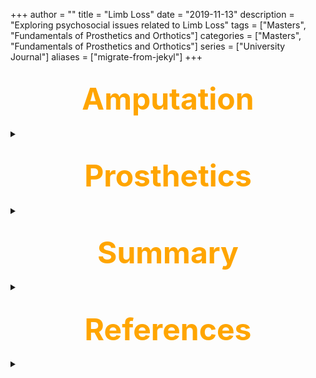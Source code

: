+++
author = ""
title = "Limb Loss"
date = "2019-11-13"
description = "Exploring psychosocial issues related to Limb Loss"
tags = ["Masters", "Fundamentals of Prosthetics and Orthotics"]
categories = ["Masters", "Fundamentals of Prosthetics and Orthotics"]
series = ["University Journal"]
aliases = ["migrate-from-jekyl"]
+++

<font size="+7" color="orange"><center> Amputation</center></font>  
---

<details>
  <summary></summary>

### <mark>Factors Following Limb Loss</mark>

- Physical and functional factors (adapting to enabling technology)
- Changes to appearance and body image
- Coping and adjustment 
- Changes to social situation and roles
- Changes to identity and roles 
- Impact on quality of life 
- Environmental factors and enabling technologies 
- Impact on psychological well-being (depression, anxiety, social discomfort, etc.). 

<br>

### <mark>Thinking Holistically</mark>

- Amputation has been described as a ‘complex interaction of physical, social-demographic and psychological factors’ (Gallagher,  2004) 

    - Complex and unique experience leading to diversity in adjustment (Gallagher, 2004) 
    - To deny psychosocial perspective is denying the individual response 
    - Physical factors have been shown not to always predict psychosocial responses, such as depression, anxiety, activity restriction and social function (Rybarczyk et al 2004; 2009)
    - Holistic approach required to recognise all factors that may influence rehabilitation and associated with ‘enhancing an outcome’ (Desmond & MacLauchlan , 2002) 


---

<br><br>

</details>

<font size="+7" color="orange"><center> Prosthetics</center></font>  
---

<details>
  <summary></summary>

### <mark>Advancement of Prosthetic Technology</mark>

- Scope and possibilities of prosthetics have expanded 
- Improvements in quality and sophistication of prosthetics 
- ‘To capitalise on the current rate of advancement in the development of prostheses and to gain a greater understanding, it is important to attend not only to the physical and technological factors which play a fundamental role, but also the social and psychosocial issues facing people who will ultimately be using the prescribed technology’ (Gallagher, 2004, page 828)

<br><br>

### <mark>The Biopsychosocial Model</mark>

- The Biopsychosocial model was developed by Engel (1980) to illustrate the interactions between biological, psychological and social factors 

- Argues no one factor is sufficient in understanding the complexity of health and illness 

- Focuses on the individual within the complex healthcare system 

- The Biopsychosocial Approach has been linked to the concept of  'Person Centred Care’, which has many different definitions (Olsson, 2012). 

{{<figure src="/Limb_Loss/model.jpg" position="center" style="border-radius: 8px;" caption="Biopsychosocial Model" captionPosition="center" captionStyle="color: white;" >}}

<br>

| Biological                                     | Psychological                                    | Sociological                              |
|------------------------------------------------|--------------------------------------------------|-------------------------------------------|
| Level and cause of limb loss                   | Coping strategies                                | Living situation                          |
| Presence of co-morbidities                     | Adjustment                                       | Social support                            |
| Pain: phantom limb /residual limb              | Affective distress (i.e. depression and anxiety) | Cultural factors                          |
| General health                                 | Appearance and body-image                        | Environment factors (enabling technology) |
| Function outcomes of prosthetic rehabilitation | Self-identity and construction of new self       | Social roles                              |
|                                                | Expectations and motivation                      | Social economic factors                   |
|                                                | Cognitive ability                                |                                           |

<br><br>

### <mark>Varying outcomes in adjustment following an amputation</mark>

- Physical issues not always impacting on psychosocial responses (Rybarczyk et al 2004; 2009) 

- Growing body of work exploring factors following an amputation  
    - Quantitative studies have identified many different factors linking to specific measures impacting on adjustment (e.g. Coffey et al 2009, Desmond & Gallagher, 2007; Atherton & Robertson)
    - Qualitative studies looking at the individual experience and perception of factors impacting on their adjustment (e.g. Murray 2004, Hamill et al 2010; Oaksford et al 2005)

<br>

### <mark>The experience of amputation and prosthesis use for adults </mark>

- Murray & Forshaw (2013) carried out a metasynthesis of qualitative research on the experience of amputation and prosthesis use for adults 

- Aim to make recommendations based on the findings for clinical practice 

<br>

##### <mark>Methods</mark>

- Research years varied within databases
- Databases: Cinahl, Medline, Web of Science 
- English and peer reviewed 
- Critiqued the papers using the CASP
- Included 13 studies in the results from 2001 to 2012 (total n = 216, with study samples ranging from 5 to 42) 
- Mix of places such as Europe, Australia, Brazil, Taiwan and USA

<br>

##### <mark>Findings</mark>

1. Becoming an amputee and facing prosthesis use
2. Adjustment to and coping with amputation and prosthesis use 
3. The role of valued relationships in recovery
4. Amputation and prosthesis use in social interaction 
5. Prosthetically enabled identities 

---

<br><br>

<font size="+4" color="orange"><center>1. Becoming an amputee and facing prosthesis use</center></font>  
---

<details>
  <summary></summary>

- Variety of responses to limb loss – continuum of different emotions
    - “ I felt very angry… I stopped making love to my wife… I became isolated from my colleagues and friends”

<br>

- Feelings of shock, anger, overwhelmed, vulnerable and afraid
    - Impact of the reality and permanence of limb loss 

<br>

- Perception that family and friends could not understand 

- Loss of independence and control: giving up previous roles & occupations 

- Negative feelings coupled with a desire to build self-confidence and cope 

<br>

### <mark>Beliefs about the amputation: reactions and cause</mark>

Wide variations of reactions to limb loss (Desmond & MacLauchlan, 2006; Rybarzyck et al 2004; Murray & Forshaw, 2013;Unwin et al, 2009)

- Loss, grief and devastation 
- Guilt 
- Ambivalence 
- Relief (Finding positive meaning)
- Hope 
- Shock and disappointment with prosthesis 

Pre-amputation decision making shown to be important  (e.g. Hamill et al, 2010)

- Involved in decision making (such as timing of when it will happen, type of amputation length of residual limb) 
- Appeared to help with perceptions of control and carrying out a ‘cost-benefit analysis’ 

Issues to think about

- Will depend on the reasons for the amputation and not always possible 
- Limited options may be available 
- May empower some patients, but others will prefer not to be involved (i.e. different coping styles) 

---

<br><br>

</details>

<font size="+4" color="orange"><center>2. Adjustment to and coping with amputation and prosthesis use</center></font>  
---

<details>
  <summary></summary>

- Adjustment often seen as similar to ‘bereavement’ 

- Need to accept the situation 

- Social considerations and perceptions were instrumental in coping and adjustment 

- Use of ‘social comparison’ 

- Participants recognised their own part in the adjustment process 

- “Disability is what you make of it… you’ve just to make the best of what you can” 

- Linked closely to the importance of developing a sense of optimism 

<br>

### <mark>Knowledge and Social comparison</mark>

Education of all aspects of new life 

- Term psychoeducation (Murray 2004)
- Talking to established amputees 
- Valuable source of information 
- Provide positive modelling /social comparison 

<br>

Social Comparison: the process of comparing ourselves with others

- Other people’s actions, behaviour and opinions are used as a yardstick against which to compare our own standing to see if we are more extreme, better, or worse

<br>

Basic Terms:
    
- Direction:
    - upward = better off
    - downward = worse off 
    - lateral = the same as

<br>

- Target: 
    - person, can be an upward, downward or lateral target

<br>

- Dimension:
    - coping 
    - disease severity
    - marital harmony
    - career success, etc. (Gibbons, 1999)

<br><br>

### <mark>Patient Expectations</mark>

Five key areas issues relating to expectations of prosthetics rehabilitation  (Ostler et al 2014)

- Uncertainty
- Expectations relating to the rehabilitation service
- Personal challenges 
- The prosthesis 
- Returning to normality 

<br>

### <mark>Coping, Adjustment and Acceptance</mark>

- Optimism
    - ‘There’s no point in feeling sorry for yourself, what's the point in that , you’ve got to look on the brightside, I've still got a lot to look forward to’

<br>

- Perceived control over disability
	- ‘You cannot let it destroy you, you have got to get the upper hand and just deal with it, conquer it, and that is what I have done, I'm a survivor’

<br>

- Positive benefits  and strengthened from amputation
	- ‘Sometimes I wish I could do things more quickly, but I've learned to be more patient, because I've had to 	basically’                                       (Oaksford et al. 2005)

---

<br><br>

</details>

<font size="+4" color="orange"><center>3. The role of valued relationships in recovery</center></font>  
---

<details>
  <summary></summary>

- Role of social relationships was ‘pivotal’ in the process of adjustment 
    - Recognised impact on families 
    - Importance of different dimensions of perceived social support (i.e. tangible, emotional, informative and esteem) and social networks 

<br>


- Perceived acceptance by others appeared to impact on sense of ‘self-worth and sense of normalcy’ 

- Perception of a lack of supportive relationship was linked to feelings of isolation and being uncared for  

<br>

### <mark>Social Support</mark>

- Education of all aspects of new life 
    - Social support, acceptance and positive attitudes from family and friends (e.g. Gallagher & McLaughlan, 2001; Ostler et al, 2014; Marzen-Groller, 2005; Murray 2004)  

<br>

- Social Support
    - Importance of the perception of the social support 
    - Different types of social support (different aspects can be important at different times)
    - Maximise social support relationships and networks  

---

<br><br>

</details>

<font size="+4" color="orange"><center>4. Amputation and prosthesis use in social interaction</center></font>  
---

<details>
  <summary></summary>

- Social reactions were often experience in a negative way 
    - perceptions of other people’s discomfort or other people avoiding contact 
    - Strangers often starred or asked intimate questions 

<br>

- Covering up their limb loss was often an important function of wearing a prosthesis 
    - Wearing a prosthesis often instilled a sense of normalcy 
    - Tensions related to hiding limb loss 

<br>

### <mark>Perceptions of social discomfort and social stigma</mark>

- Being grouped as disabled and stigmatised by other, non disabled individuals has a negative effect on adjustment (Hamil et al. 2010)
    - Conscious Process
    - Unconscious process

<br>

- Dealing with new labels (unconscious bias?)
    - Amputee!
    - Diabetic Amputee! 

<br>

- Feelings of shame and embarrassment about perceived ‘abnormality’ can lead to internalisation of aspect of social stigma 
    - Degree of social stigma related to clinical levels of depression 
    - Linked to perceptions of body-image and comfort  
    - TAPES psychosocial adjustment and self-consciousness and appearance scales (Atherton & Robertson, 2006)  

---

<br><br>

</details>

<font size="+4" color="orange"><center>5. Prosthetically enabled identities</center></font>  
---

<details>
  <summary></summary>

- Prosthetic use was often linked to the label of ‘disabled’, but participants expressed the importance of being seen as an individual first

<br>

- Prosthesis use was often linked to regaining a valued identity 
    - Important of freedom, autonomy and mobility 

<br>

- Prosthesis use led to adjustment to changes in self-identity (including self-image 

<br>

### <mark>Self-identity and self-image</mark>

- Self identity changes; the re-negotiation process of the new identity (Senra et al. 2011)

<br>

- Transformation of the body image and embodiment of the prosthesis (Murray & Fox 2002) 
    - Body-image as a system of perceptions, attitudes and beliefs about our own body 
    - Important part of our self-identity 
    - Body-image may be divided into with and without prosthesis (Mills 2003)

<br>

### <mark>Adjustment following an amputation</mark>

Adjustment to amputation has therefore been described as a complex web of multiple factors 

Adjustment as a final phase in the process of coping and adaptation!

Adjustment can be:
- Regain status quo? 
- Accommodation?
- Shift in perception?
- A cognitive change in the way we view ourselves and the world (Sprangers and Schwartz, 1999) – links to ‘new normal’ in amputation/limb loss research 

<br>

It can often be measured in terms of:
- Absence of clinical level of depression, anxiety, etc.. 
- Quality of Life (QoL) – how to define?
- Achieve new goals 
- Satisfaction with life
- Finding meaning in life
- Physical health/functioning
- Activities of daily living

<br>

##### <mark>Stages of Adjustment</mark>

1. Uncertainty
2. Disruption
3. Striving for recovery
4. Restoration of well-being

<br>

##### <mark>Issues to think about</mark>
1. Not all people go through stages smoothly and reach final stage
2. Not all stages are experienced in the same order 
3. People can move back and forth between stages 
4. These models have been criticised for categorising patients and creating adjustment expectations (Morrison & Bennett, 2009)

<br>

Instead of stages, these models have been developed: 
- Control-Process Theory (Carver & Scheier, 1990)
- Cognitive Adaptation Theory (Taylor, 1983)

<br><br>

### **<mark>Control-Process Theory</mark>**

(Carver & Scheier, 1990)

This model is based on the premise that we ‘change’ our goals in order to take control 

When goal attainment is threatened: It is suggested that:
- We change or reduce our goals OR
- Change expected rate of acceleration or pathway towards them

<br>

### **<mark>Cognitive Adaptation Theory</mark>**

1. Search for a meaning of the experience
2. Attempting to gain a sense of control or mastery over the experience
3. Making efforts to restore self-esteem (self-enhancement) 

---

<br><br>

</details>

</details>

<font size="+7" color="orange"><center>Summary</center></font>  
---

<details>
  <summary></summary>

- Acknowledging the “complex interaction of physical, social-demographic and psychological factors people are confronted with following an amputation” (Gallagher, 2004) 
    - Importance of an holistic framework to understand all aspects of limb loss from the patient’s perspective 
    - Illustrates the importance of interdisciplinary work and education 

<br>

- Growing body of research exploring varying psychosocial responses to amputation 
    - Demonstrates the important role that Occupational Therapy throughout the process of adjustment and rehabilitation

---

<br><br>

</details>

<font size="+7" color="orange"><center>References</center></font>  
---

<details>
  <summary></summary>

- Atherton R. & Robertson N. (2006). Psychological adjustment to lower limb amputation amongst prosthesis users. Disabilitaty and Rehabilitation, 28, (19): 1201-9, 

- Callaghan B, Condie E & Johnston M. (2008). Using the common sense self-regulation model to determine psychological predictors of prostetic use and activity limitations in lower limb loss.  Prostetics and Orthotics, 32 (3): 324-336

- Desmond D.M. (2007) Coping, affective distress and psychosocial adjustment among people with traumatic upper limb amputations, Journal Psychosomatic Research, 62, 15-21. 

- Desmond D & MacLachlan M (2002). Psychological issues in prosthetic and orthotic practice: A 25 year review of psychology in Prosthetics and Orthotics International, 26, 182-188 

- Engel (1980). The clinical application of the biopsychosocial model.  American Journal of Psychiatry, 137, 535-544. 

- Gallagher, P., & MacLachlan, M. (2000). Development and Psychometric evaluation of the Trinity Amputation and Prosthesis Experience Scales (TAPES). Rehabilitation Psychology, 45, 130-154.

- Gallagher, P., Franchignoni, F., Giordano, A., & MacLachlan, M. (2010). Trinity Amputation and Prosthesis Experience Scales: A psychometric assessment using Classical Test Theory and Rasch Analysis (TAPES). American Journal of Physical Medicine and Rehabilitation, 89(6): 487-496.

- Gallagher P. (2004). Introduction to the special issue on psychosocial perspectives on amputation and prosthetic. Disability and Rehabilitation, 26, 827-830. 

- Hamil R., Carson s., & Dorahy M. (2010). Experiences of psychosocial adjustment within 18 months of amputation: an interpretative phenomenological analysis. Disability and Rehabilitation, 32 (9), 729-740.

- Marzen-Groller K. & Bartman K (2005). Building a successful support group for post-amputation patients. Journal of Vascular Nursing. 23 (2) 45-45. 

- Murray C. (2004). An interpretative phenomenological analysis of the embodiment of artificial limbs. Disability and Rehabilitation, 16, 26, 963-973.  

- Murray C.D. & Forshaw M.J (2013). The experience of amputation and prosthesis use for adults: a metasynthesis. Disability & Rehabilitation, 35 (14): 133-1142

- Oaksford K, Frude N,  & Cuddihy R. (2005). Positive coping and stress-related psychological growth following lower limb amputation.  Rehabilitation Psychology. psycnet.apa.org

- Ostler C. Ellis-Hill C. & Donovan-Hall M., (2014). Expectation of rehabilitation following lower limb amputation: a qualitative study. Disability and Rehabilitation, 36 (14), 1669-1175. 

- Unwin, J., Kacperek, L,. & Clarke, C. (2009). prospective study of positive adjustment to lower limb amputation, Clinical Rehabilitation, 2009, 23: 1044-1050. 

</details>